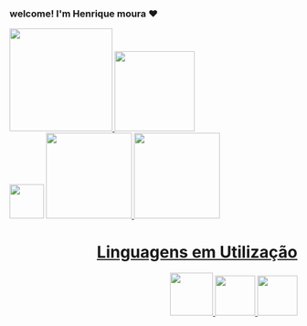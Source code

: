 ### welcome! I'm Henrique moura ❤
<div align="left">
<a href="https://github.com/rickfodsk">
<img height="180em" src="https://github-readme-stats.vercel.app/api?username=rickfodsk&show_icons=true&theme=outrun&include_all_commits=true&count_private=true"/>
<img height="140em" src="https://github-readme-stats.vercel.app/api/top-langs/?username=rickfodsk&layout=compact&langs_count=7&theme=outrun"/>
</div>


<div align="leftr">
  <a href="https://www.instagram.com/harrysilva._/?hl=pt-br" target="blank" ir para instragram>
<img style="width:60px" src="https://logodownload.org/wp-content/uploads/2017/04/instagram-logo-2.png" ></img></a> <a href=https://www.facebook.com/henrique.moura.1420><img style="width:150px" src="https://www.internetmatters.org/wp-content/uploads/2021/03/facebook-logo-new-600x315.png"> </img><img style="width:150px" src=https://mir-s3-cdn-cf.behance.net/project_modules/max_1200/5eeea355389655.59822ff824b72.gif></img>
</div>
<div align="right">
  
 <h1>Linguagens em Utilização</h1>
 <img style="width:75px"src=https://encrypted-tbn0.gstatic.com/images?q=tbn:ANd9GcR4D-YHaNfCpYArCLz6rBu_W74dCwhReXQfIy_PI6y3NSq9r6x4FRkAFQaW90pxGyVA2fU&usqp=CAU> </img>
 <img style="width:70px"; src=https://upload.wikimedia.org/wikipedia/commons/thumb/6/61/HTML5_logo_and_wordmark.svg/1200px-HTML5_logo_and_wordmark.svg.png></img> 
 <img style="width:70px";  src=https://www.casamidia.com.br/wp-content/uploads/2016/03/css-logo.png
</div>
